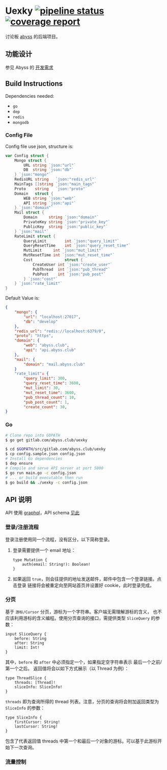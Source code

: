# Uexky [![pipeline status](https://gitlab.com/abyss.club/uexky/badges/master/pipeline.svg)](https://gitlab.com/abyss.club/uexky/commits/master) [![coverage report](https://gitlab.com/abyss.club/uexky/badges/master/coverage.svg)](https://gitlab.com/abyss.club/uexky/commits/master)

讨论板 [abyss](https://gitlab.com/abyss.club/abyss) 的后端项目。

## 功能设计

参见 Abyss 的 [开发需求](https://gitlab.com/abyss.club/abyss#%E5%BC%80%E5%8F%91%E9%9C%80%E6%B1%82%E5%8F%8A%E7%9B%B8%E5%85%B3%E5%90%8D%E8%AF%8D)

## Build Instructions

Dependencies needed:

* `go`
* `dep`
* `redis`
* `mongodb`

### Config File

Config file use json, structure is:

```go
var Config struct {
    Mongo struct {
        URL string `json:"url"`
        DB  string `json:"db"`
    } `json:"mongo"`
    RedisURL string   `json:"redis_url"`
    MainTags []string `json:"main_tags"`
    Proto    string   `json:"proto"`
    Domain   struct {
        WEB string `json:"web"`
        API string `json:"api"`
    } `json:"domain"`
    Mail struct {
        Domain     string `json:"domain"`
        PrivateKey string `json:"private_key"`
        PublicKey  string `json:"public_key"`
    } `json:"mail"`
    RateLimit struct {
        QueryLimit        int `json:"query_limit"`
        QueryResetTime    int `json:"query_reset_time"`
        MutLimit     int `json:"mut_limit"`
        MutResetTime int `json:"mut_reset_time"`
        Cost              struct {
            CreateUser int `json:"create_user"`
            PubThread  int `json:"pub_thread"`
            PubPost    int `json:"pub_post"`
        } `json:"cost"`
    } `json:"rate_limit"`
}
```

Default Value is:

```json
{
    "mongo": {
        "url": "localhost:27017",
        "db": "develop"
    },
    "redis_url": "redis://localhost:6379/0",
    "proto": "https",
    "domain": {
        "web": "abyss.club",
        "api": "api.abyss.club"
    },
    "mail": {
        "domain": "mail.abyss.club"
    }
    "rate_limit": {
        "query_limit": 300,
        "query_reset_time": 3600,
        "mut_limit": 30,
        "mut_reset_time": 3600,
        "pub_thread_count": 10,
        "pub_post_count": 1,
        "create_count": 30,
}
```

### Go

```bash
# Clone repo into GOPATH
$ go get gitlab.com/abyss.club/uexky

$ cd $GOPATH/src/gitlab.com/abyss.club/uexky
$ cp config.sample.json config.json
# Install Go dependencies
$ dep ensure
# Compile and serve API server at port 5000
$ go run main.go -c config.json
# ... or build executable then run
$ go build && ./uexky -c config.json
```

## API 说明

API 使用 [graphql](https://graphql.org/)，API schema [见此](https://gitlab.com/abyss.club/abyss/blob/master/api.gql)

### 登录/注册流程

登录注册使用同一个流程，没有区分，以下简称登录。

1. 登录需要提供一个 email 地址：

    ```
    type Mutation {
        auth(email: String!): Boolean!
    }
    ```

2. 如果返回 `true`，则会往提供的地址发送邮件，邮件中包含一个登录链接。点击登录
链接将会被重定向至网站首页并设置好 cookie，此时登录完成。

### 分页

基于 `游标/Cursor` 分页，游标为一个字符串。客户端无需理解游标的含义，
也不应该利用游标的含义编程。使用分页查询的接口，需提供类型 `SliceQuery` 的参数：

```
input SliceQuery {
    before: String
    after: String
    limit: Int!
}
```

其中，`before` 和 `after` 中必须指定一个，如果指定空字符串表示 最后一个之前/第一个之后。
返回值将会以如下方式展示（以 Thread 为例）：

```
type ThreadSlice {
    threads: [Thread]!
    sliceInfo: SliceInfo!
}
```

`threads` 即为查询所得的 thread 列表。注意，分页的查询将会附加返回类型为 `SliceInfo` 的参数：

```
type SliceInfo {
    firstCursor: String!
    lastCursor: String!
}
```

包含了代表返回值 threads 中第一个和最后一个对象的游标。可以基于此游标开始下一次查询。

### 流量控制
